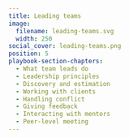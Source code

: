 ```yaml
---
title: Leading teams
image:
  filename: leading-teams.svg
  width: 250
social_cover: leading-teams.png
position: 5
playbook-section-chapters:
  - What team leads do
  - Leadership principles
  - Discovery and estimation
  - Working with clients
  - Handling conflict
  - Giving feedback
  - Interacting with mentors
  - Peer-level meeting
---
```

